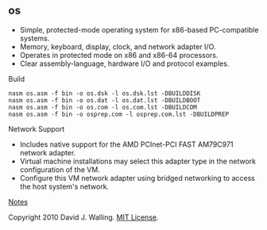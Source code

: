 ## os

- Simple, protected-mode operating system for x86-based PC-compatible systems.
- Memory, keyboard, display, clock, and network adapter I/O.
- Operates in protected mode on x86 and x86-64 processors.
- Clear assembly-language, hardware I/O and protocol examples.

Build
```
nasm os.asm -f bin -o os.dsk -l os.dsk.lst -DBUILDDISK
nasm os.asm -f bin -o os.dat -l os.dat.lst -DBUILDBOOT
nasm os.asm -f bin -o os.com -l os.com.lst -DBUILDCOM
nasm os.asm -f bin -o osprep.com -l osprep.com.lst -DBUILDPREP
```
Network Support

- Includes native support for the AMD PCInet-PCI FAST AM79C971 network adapter.
- Virtual machine installations may select this adapter type in the network configuration of the VM.
- Configure this VM network adapter using bridged networking to access the host system's network.

[Notes](NOTES.md)

Copyright 2010 David J. Walling. [MIT License](LICENSE).
